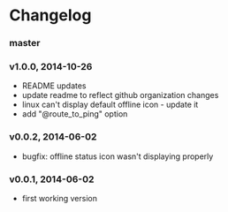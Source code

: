 # Changelog

### master

### v1.0.0, 2014-10-26
- README updates
- update readme to reflect github organization changes
- linux can't display default offline icon - update it
- add "@route_to_ping" option

### v0.0.2, 2014-06-02
- bugfix: offline status icon wasn't displaying properly

### v0.0.1, 2014-06-02
- first working version
